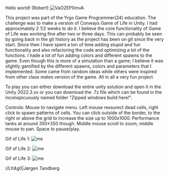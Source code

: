 Hello world! (Robert)
![VaO2EPXmvA](https://github.com/user-attachments/assets/8dd59c90-2d8c-4aa0-bbc5-0dd0624be9a8)

This project was part of the Yrgo Game Programmer(24) education. The challenge was to make a version of Conways Game of Life in Unity. I had approximately 2 1/2 weeks to do it. I believe the core functionality of Game of Life was working fine after two or three days. This can probably be seen by going back in the git history as the project has been on git since the very start. Since then I have spent a ton of time adding stupid and fun functionality and also refactoring the code and optimizing a lot of the functions. I hade a lot of fun adding colors and different spawns to the game. Even though this is more of a simulation than a game; I believe it was slightly gamified by the different spawns, colors and parameters that I implemented. Some came from random ideas while others were inspired from other class mates version of the game. All in all a very fun project.

To play you can either download the entire unity solution and open it in the Unity 2022.3.xx or you can download the .7z file which can be found in the inconspicuously named folder "Zipped windows build here!".

Controls:
Mouse to navigate menu.
Left mouse ressurect dead cells, right click to spawn patterns of cells.
You can click outside of the border, to the right or above the grid to increase the size up to 1000x1000. Performance tanks at around 350*350 though.
Middle mouse scroll to zoom, middle mouse to pan.
Space to pause/play.

Gif of Life 1:
![me](https://github.com/LIt4g0/GoL/blob/main/Gif1.gif)

Gif of Life 2:
![me](https://github.com/LIt4g0/GoL/blob/main/Gif2.gif)

Gif of Life 3:
![me](https://github.com/LIt4g0/GoL/blob/main/Gif3.gif)

//LIt4g0|Jørgen Tandberg
